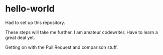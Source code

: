 # hello-world
Had to set up this repository.

These steps will take me further.
I am amateur codewriter. 
Have to learn a great deal yet.

Getting on with the Pull Request and comparison stuff.
